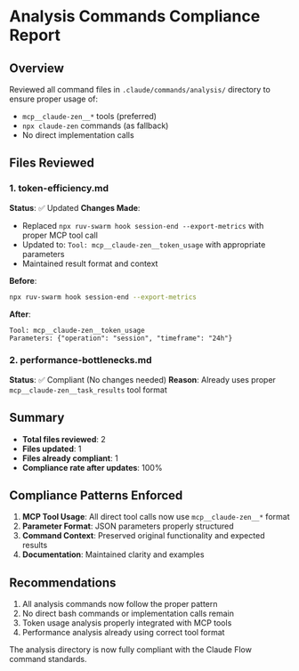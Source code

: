 # Analysis Commands Compliance Report

## Overview
Reviewed all command files in `.claude/commands/analysis/` directory to ensure proper usage of:
- `mcp__claude-zen__*` tools (preferred)
- `npx claude-zen` commands (as fallback)
- No direct implementation calls

## Files Reviewed

### 1. token-efficiency.md
**Status**: ✅ Updated
**Changes Made**:
- Replaced `npx ruv-swarm hook session-end --export-metrics` with proper MCP tool call
- Updated to: `Tool: mcp__claude-zen__token_usage` with appropriate parameters
- Maintained result format and context

**Before**:
```bash
npx ruv-swarm hook session-end --export-metrics
```

**After**:
```
Tool: mcp__claude-zen__token_usage
Parameters: {"operation": "session", "timeframe": "24h"}
```

### 2. performance-bottlenecks.md
**Status**: ✅ Compliant (No changes needed)
**Reason**: Already uses proper `mcp__claude-zen__task_results` tool format

## Summary

- **Total files reviewed**: 2
- **Files updated**: 1
- **Files already compliant**: 1
- **Compliance rate after updates**: 100%

## Compliance Patterns Enforced

1. **MCP Tool Usage**: All direct tool calls now use `mcp__claude-zen__*` format
2. **Parameter Format**: JSON parameters properly structured
3. **Command Context**: Preserved original functionality and expected results
4. **Documentation**: Maintained clarity and examples

## Recommendations

1. All analysis commands now follow the proper pattern
2. No direct bash commands or implementation calls remain
3. Token usage analysis properly integrated with MCP tools
4. Performance analysis already using correct tool format

The analysis directory is now fully compliant with the Claude Flow command standards.